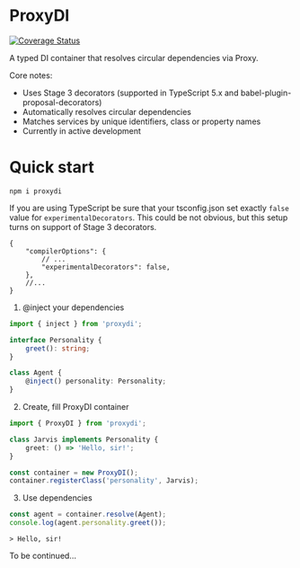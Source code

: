 # ProxyDI

[![Coverage Status](https://coveralls.io/repos/github/proxy-di/proxydi/badge.svg?branch=main)](https://coveralls.io/github/proxy-di/proxydi?branch=main)

A typed DI container that resolves circular dependencies via Proxy.

Core notes:

- Uses Stage 3 decorators (supported in TypeScript 5.x and babel-plugin-proposal-decorators)
- Automatically resolves circular dependencies
- Matches services by unique identifiers, class or property names
- Currently in active development

# Quick start

```shell
npm i proxydi
```

If you are using TypeScript be sure that your tsconfig.json set exactly `false` value for `experimentalDecorators`. This could be not obvious, but this setup turns on support of Stage 3 decorators.

```jsonc
{
    "compilerOptions": {
        // ...
        "experimentalDecorators": false,
    },
    //...
}
```

1. @inject your dependencies

```typescript
import { inject } from 'proxydi';

interface Personality {
    greet(): string;
}

class Agent {
    @inject() personality: Personality;
}
```

2. Create, fill ProxyDI container

```typescript
import { ProxyDI } from 'proxydi';

class Jarvis implements Personality {
    greet: () => 'Hello, sir!';
}

const container = new ProxyDI();
container.registerClass('personality', Jarvis);
```

3. Use dependencies

```typescript
const agent = container.resolve(Agent);
console.log(agent.personality.greet());
```

```shell
> Hello, sir!
```

To be continued...
